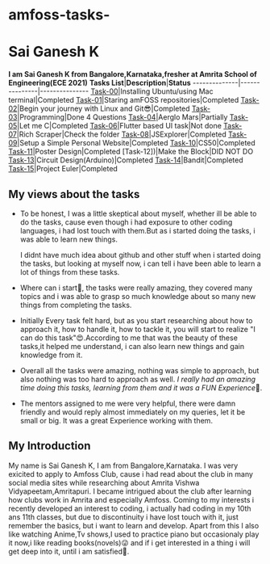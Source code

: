 # amfoss-tasks-
# Sai Ganesh K
**I am Sai Ganesh K from Bangalore,Karnataka,fresher at Amrita School of Engineering(ECE 2021)**
**Tasks List**|**Description**|**Status**
--------------|---------------|---------------
[Task-00](https://github.com/Gani-24/amfoss-tasks/tree/main/task-00)|Installing Ubuntu/using Mac terminal|Completed
[Task-01](https://github.com/Gani-24/amfoss-tasks/tree/main/task-01)|Staring amFOSS repositories|Completed
[Task-02](https://github.com/Gani-24/amfoss-tasks/tree/main/task-02)|Begin your journey with Linux and Git😎|Completed
[Task-03](https://github.com/Gani-24/amfoss-tasks/tree/main/task-03)|Programming|Done 4 Questions
[Task-04](https://github.com/Gani-24/amfoss-tasks/tree/main/task-04)|Aerglo Mars|Partially
[Task-05](https://github.com/Gani-24/amfoss-tasks/tree/main/task-05)|Let me C|Completed
[Task-06](https://github.com/Gani-24/amfoss-tasks/tree/main/task-06)|Flutter based UI task|Not done
[Task-07](https://github.com/Gani-24/amfoss-tasks/tree/main/task-07)|Rich Scraper|Check the folder
[Task-08](https://github.com/Gani-24/amfoss-tasks/tree/main/task-08)|JSExplorer|Completed
[Task-09](https://github.com/Gani-24/amfoss-tasks/tree/main/task-09)|Setup a Simple Personal Website|Completed
[Task-10](https://github.com/Gani-24/amfoss-tasks/tree/main/task-10)|CS50|Completed 
[Task-11](https://github.com/Gani-24/amfoss-tasks/tree/main/task-11)|Poster Design|Completed
[Task-12])|Make the Block|DID NOT DO
[Task-13](https://github.com/Gani-24/amfoss-tasks/tree/main/task-13)|Circuit Design(Arduino)|Completed
[Task-14](https://github.com/Gani-24/amfoss-tasks/tree/main/task-14)|Bandit|Completed
[Task-15](https://github.com/Gani-24/amfoss-tasks/tree/main/task-15)|Project Euler|Completed
## My views about the tasks
- To be honest, I was a little skeptical about myself, whether ill be able to do the tasks, cause even though i had exposure to other coding languages, i had lost touch with them.But as i started doing the tasks, i was able to learn new things.

   I didnt have much idea about github and other stuff when i started doing the tasks, but looking at myself now, i can tell i have been able to learn a lot of things from these tasks.
- Where can i start😬, the tasks were really amazing, they covered many topics and i was able to grasp so much knowledge about so many new things from completing the tasks.
- Initially Every task felt hard, but as you start researching about how to approach it, how to handle it, how to tackle it, you will start to realize "I can do this task"😍.According to me that was the beauty of these tasks,it helped me understand, i can also learn new things and gain knowledge from it. 
- Overall all the tasks were amazing, nothing was simple to approach, but also nothing was too hard to approach as well. *I really had an amazing time doing this tasks, learning from them and it was a FUN Experience*🤪.
- The mentors assigned to me were very helpful, there were damn friendly and would reply almost immediately on my queries, let it be small or big. It was a great Experience working with them.

## My Introduction
My name is Sai Ganesh K, I am from Bangalore,Karnataka.
I was very exicited to apply to Amfoss Club, cause i had read about the club in many social media sites while researching about Amrita Vishwa Vidyapeetam,Amritapuri.
I became intrigued about the club after learning how clubs work in Amrita and especially Amfoss.
Coming to my interests i recently developed an interest to coding, i actually had coding in my 10th ans 11th classes, but due to discontinuity i have lost touch with it, just remember the basics, but i want to learn and develop.
Apart from this I also like watching Anime,Tv shows,I used to practice piano but occasionaly play it now,i like reading books(novels)😜 and if i get interested in a thing i will get deep into it, until i am satisfied🤪.
